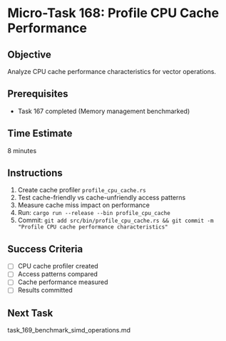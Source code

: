 # Micro-Task 168: Profile CPU Cache Performance

## Objective
Analyze CPU cache performance characteristics for vector operations.

## Prerequisites
- Task 167 completed (Memory management benchmarked)

## Time Estimate
8 minutes

## Instructions
1. Create cache profiler `profile_cpu_cache.rs`
2. Test cache-friendly vs cache-unfriendly access patterns
3. Measure cache miss impact on performance
4. Run: `cargo run --release --bin profile_cpu_cache`
5. Commit: `git add src/bin/profile_cpu_cache.rs && git commit -m "Profile CPU cache performance characteristics"`

## Success Criteria
- [ ] CPU cache profiler created
- [ ] Access patterns compared
- [ ] Cache performance measured
- [ ] Results committed

## Next Task
task_169_benchmark_simd_operations.md